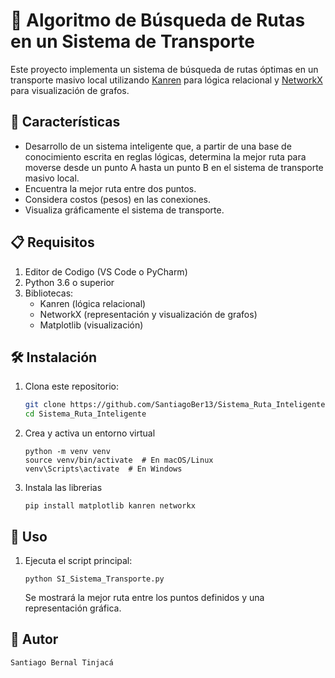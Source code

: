 # 📍 Algoritmo de Búsqueda de Rutas en un Sistema de Transporte
Este proyecto implementa un sistema de búsqueda de rutas óptimas en un transporte masivo local utilizando [Kanren](https://github.com/logpy/logpy) para lógica relacional y [NetworkX](https://networkx.org/) para visualización de grafos.

## 🚀 Características
- Desarrollo de un sistema inteligente que, a partir de una base de conocimiento escrita en reglas lógicas, determina la mejor ruta para moverse desde un punto A hasta un punto B en el sistema de transporte masivo local.
- Encuentra la mejor ruta entre dos puntos.
- Considera costos (pesos) en las conexiones.
- Visualiza gráficamente el sistema de transporte.

## 📋 Requisitos

1. Editor de Codigo (VS Code o PyCharm)
2. Python 3.6 o superior
3. Bibliotecas:
    - Kanren (lógica relacional)
    - NetworkX (representación y visualización de grafos)
    - Matplotlib (visualización)

## 🛠️ Instalación
1. Clona este repositorio:
   ```sh
   git clone https://github.com/SantiagoBer13/Sistema_Ruta_Inteligente.git
   cd Sistema_Ruta_Inteligente
   ```
2. Crea y activa un entorno virtual
    ```
    python -m venv venv
    source venv/bin/activate  # En macOS/Linux
    venv\Scripts\activate  # En Windows
    ```

3. Instala las librerias
    ```
    pip install matplotlib kanren networkx
    ```

## 📌 Uso
1. Ejecuta el script principal:
    ```
    python SI_Sistema_Transporte.py
    ```
    Se mostrará la mejor ruta entre los puntos definidos y una representación gráfica.
## 📝 Autor
    Santiago Bernal Tinjacá


